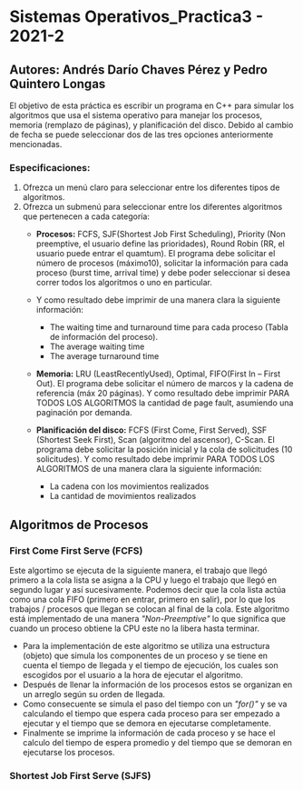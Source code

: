 # Sistemas Operativos_Practica3 - 2021-2

## Autores: Andrés Darío Chaves Pérez y Pedro Quintero Longas

El objetivo de esta práctica es escribir un programa en C++ para simular los algoritmos que usa el sistema operativo para manejar los procesos, memoria (remplazo de páginas), y planificación del disco. Debido al cambio de fecha se puede seleccionar dos de las tres opciones anteriormente mencionadas.

### Especificaciones:
1. Ofrezca un menú claro para seleccionar entre los diferentes tipos de algoritmos.
2. Ofrezca un submenú para seleccionar entre los diferentes algoritmos que pertenecen a cada categoría:
   - **Procesos:** FCFS, SJF(Shortest Job First Scheduling), Priority (Non preemptive, el usuario define las prioridades), Round Robin (RR, el usuario puede entrar el quamtum). El programa debe solicitar el número de procesos (máximo10), solicitar la información para cada proceso (burst time, arrival time) y debe poder seleccionar si desea correr todos los algoritmos o uno en particular.
   - Y como resultado debe imprimir de una manera clara la siguiente información:
      - The waiting time and turnaround time para cada proceso (Tabla de información del proceso).
      - The average waiting time
      - The average turnaround time

   - **Memoria:** LRU (LeastRecentlyUsed), Optimal, FIFO(First In – First Out). El programa debe solicitar el número de marcos y la cadena de referencia (máx 20 páginas). Y como resultado debe imprimir PARA TODOS LOS ALGORITMOS la cantidad de page fault, asumiendo una paginación por demanda.

   - **Planificación del disco:** FCFS (First Come, First Served), SSF (Shortest Seek First), Scan (algoritmo del ascensor), C-Scan. El programa debe solicitar la posición inicial y la cola de solicitudes (10 solicitudes). Y como resultado debe imprimir PARA TODOS LOS ALGORITMOS de una manera clara la siguiente información:
     - La cadena con los movimientos realizados
     - La cantidad de movimientos realizados

## Algoritmos de Procesos

### First Come First Serve (FCFS)
Este algortimo se ejecuta de la siguiente manera, el trabajo que llegó primero a la cola lista se asigna a la CPU y luego el trabajo que llegó en segundo lugar y así sucesivamente. Podemos decir que la cola lista actúa como una cola FIFO (primero en entrar, primero en salir), por lo que los trabajos / procesos que llegan se colocan al final de la cola. Este algoritmo está implementado de una manera *"Non-Preemptive"* lo que significa que cuando un proceso obtiene la CPU este no la libera hasta terminar.

- Para la implementación de este algoritmo se utiliza una estructura (objeto) que simula los componentes de un proceso y se tiene en cuenta el tiempo de llegada y el tiempo de ejecución, los cuales son escogidos por el usuario a la hora de ejecutar el algoritmo.
- Después de llenar la información de los procesos estos se organizan en un arreglo según su orden de llegada.
- Como consecuente se simula el paso del tiempo con un *"for()"* y se va calculando el tiempo que espera cada proceso para ser empezado a ejecutar y el tiempo que se demora en ejecutarse completamente.
- Finalmente se imprime la información de cada proceso y se hace el calculo del tiempo de espera promedio y del tiempo que se demoran en ejecutarse los procesos.

### Shortest Job First Serve (SJFS)
